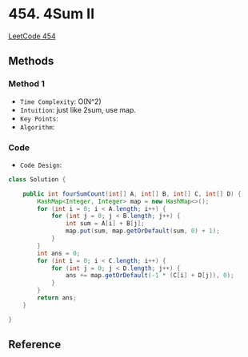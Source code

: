 # 454. 4Sum II

[LeetCode 454](https://leetcode.com/problems/4sum-ii/)


## Methods

### Method 1
* `Time Complexity`: O(N^2)
* `Intuition`: just like 2sum, use map. 
* `Key Points`: 
* `Algorithm`: 


### Code
* `Code Design`: 
```java
class Solution {

    public int fourSumCount(int[] A, int[] B, int[] C, int[] D) {
        HashMap<Integer, Integer> map = new HashMap<>();
        for (int i = 0; i < A.length; i++) {
            for (int j = 0; j < B.length; j++) {
                int sum = A[i] + B[j];
                map.put(sum, map.getOrDefault(sum, 0) + 1);
            }
        }
        int ans = 0;
        for (int i = 0; i < C.length; i++) {
            for (int j = 0; j < D.length; j++) {
                ans += map.getOrDefault(-1 * (C[i] + D[j]), 0);
            }
        }
        return ans;
    }

}

```


## Reference